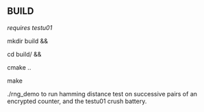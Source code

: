 ## BUILD

*requires testu01*

mkdir build &&
 
cd build/ && 

cmake ..

make

./rng_demo to run hamming distance test on successive pairs of an encrypted counter, and the testu01 crush battery.
